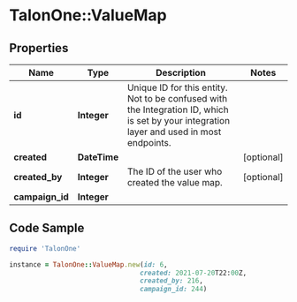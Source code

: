 # TalonOne::ValueMap

## Properties

Name | Type | Description | Notes
------------ | ------------- | ------------- | -------------
**id** | **Integer** | Unique ID for this entity. Not to be confused with the Integration ID, which is set by your integration layer and used in most endpoints. | 
**created** | **DateTime** |  | [optional] 
**created_by** | **Integer** | The ID of the user who created the value map. | [optional] 
**campaign_id** | **Integer** |  | 

## Code Sample

```ruby
require 'TalonOne'

instance = TalonOne::ValueMap.new(id: 6,
                                 created: 2021-07-20T22:00Z,
                                 created_by: 216,
                                 campaign_id: 244)
```


